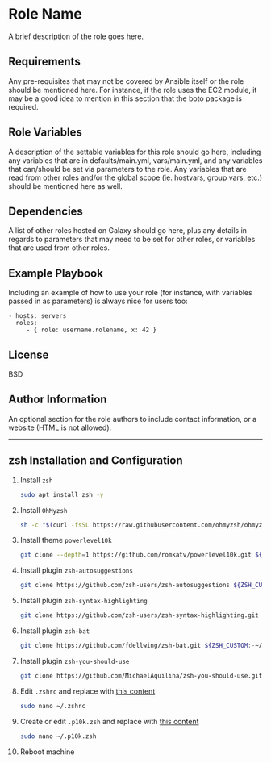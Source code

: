 # Role Name

A brief description of the role goes here.

## Requirements

Any pre-requisites that may not be covered by Ansible itself or the role should be mentioned here. For instance, if the role uses the EC2 module, it may be a good idea to mention in this section that the boto package is required.

## Role Variables

A description of the settable variables for this role should go here, including any variables that are in defaults/main.yml, vars/main.yml, and any variables that can/should be set via parameters to the role. Any variables that are read from other roles and/or the global scope (ie. hostvars, group vars, etc.) should be mentioned here as well.

## Dependencies

A list of other roles hosted on Galaxy should go here, plus any details in regards to parameters that may need to be set for other roles, or variables that are used from other roles.

## Example Playbook

Including an example of how to use your role (for instance, with variables passed in as parameters) is always nice for users too:

    - hosts: servers
      roles:
         - { role: username.rolename, x: 42 }

## License

BSD

## Author Information

An optional section for the role authors to include contact information, or a website (HTML is not allowed).

---

## zsh Installation and Configuration

1. Install `zsh`

   ```bash
   sudo apt install zsh -y
   ```

1. Install `OhMyzsh`

   ```bash
   sh -c "$(curl -fsSL https://raw.githubusercontent.com/ohmyzsh/ohmyzsh/master/tools/install.sh)"
   ```

1. Install theme `powerlevel10k`

   ```bash
   git clone --depth=1 https://github.com/romkatv/powerlevel10k.git ${ZSH_CUSTOM:-$HOME/.oh-my-zsh/custom}/themes/powerlevel10k
   ```

1. Install plugin `zsh-autosuggestions`

   ```bash
   git clone https://github.com/zsh-users/zsh-autosuggestions ${ZSH_CUSTOM:-~/.oh-my-zsh/custom}/plugins/zsh-autosuggestions
   ```

1. Install plugin `zsh-syntax-highlighting`

   ```bash
   git clone https://github.com/zsh-users/zsh-syntax-highlighting.git ${ZSH_CUSTOM:-~/.oh-my-zsh/custom}/plugins/zsh-syntax-highlighting
   ```

1. Install plugin `zsh-bat`

   ```bash
   git clone https://github.com/fdellwing/zsh-bat.git ${ZSH_CUSTOM:-~/.oh-my-zsh/custom}/plugins/zsh-bat
   ```

1. Install plugin `zsh-you-should-use`

   ```bash
   git clone https://github.com/MichaelAquilina/zsh-you-should-use.git ${ZSH_CUSTOM:-~/.oh-my-zsh/custom}/plugins/you-should-use
   ```

1. Edit `.zshrc` and replace with [this content](files/.zshrc)

   ```bash
   sudo nano ~/.zshrc
   ```

1. Create or edit `.p10k.zsh` and replace with [this content](files/.p10k.zsh)

   ```bash
   sudo nano ~/.p10k.zsh
   ```

1. Reboot machine
